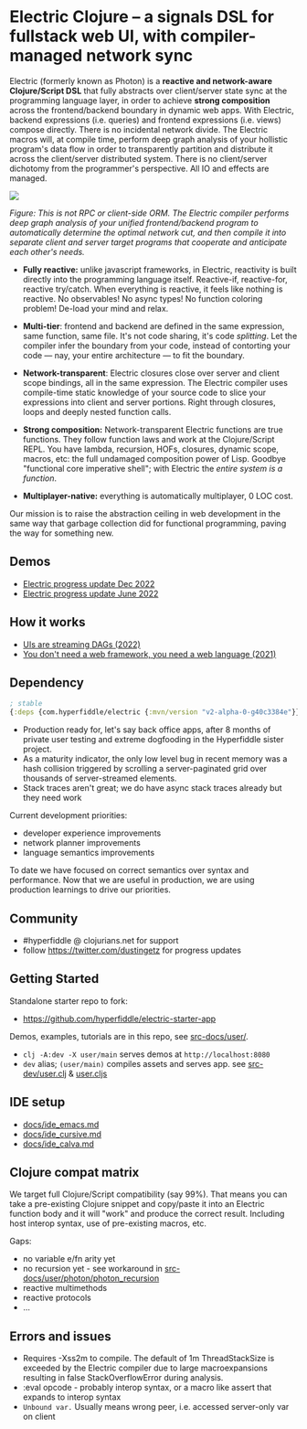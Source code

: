 # Electric Clojure – a signals DSL for fullstack web UI, with compiler-managed network sync

Electric (formerly known as Photon) is a **reactive and network-aware Clojure/Script DSL** that fully abstracts over client/server state sync at the programming language layer, in order to achieve **strong composition** across the frontend/backend boundary in dynamic web apps. With Electric, backend expressions (i.e. queries) and frontend expressions (i.e. views) compose directly. There is no incidental network divide. The Electric macros will, at compile time, perform deep graph analysis of your hollistic program's data flow in order to transparently partition and distribute it across the client/server distributed system. There is no client/server dichotomy from the programmer's perspective. All IO and effects are managed.

![](docs/electric-explainer-5.png)

*Figure: This is not RPC or client-side ORM. The Electric compiler performs deep graph analysis of your unified frontend/backend program to automatically determine the optimal network cut, and then compile it into separate client and server target programs that cooperate and anticipate each other's needs.*


- **Fully reactive:** unlike javascript frameworks, in Electric, reactivity is built directly into the programming language itself. Reactive-if, reactive-for, reactive try/catch. When everything is reactive, it feels like nothing is reactive. No observables! No async types! No function coloring problem! De-load your mind and relax.


- **Multi-tier**: frontend and backend are defined in the same expression, same function, same file. It's not code sharing, it's code *splitting*. Let the compiler infer the boundary from your code, instead of contorting your code — nay, your entire architecture — to fit the boundary.


- **Network-transparent**: Electric closures close over server and client scope bindings, all in the same expression. The Electric compiler uses compile-time static knowledge of your source code to slice your expressions into client and server portions. Right through closures, loops and deeply nested function calls.


- **Strong composition:** Network-transparent Electric functions are true functions. They follow function laws and work at the Clojure/Script REPL. You have lambda, recursion, HOFs, closures, dynamic scope, macros, etc: the full undamaged composition power of Lisp. Goodbye "functional core imperative shell"; with Electric the *entire system is a function*.


- **Multiplayer-native:** everything is automatically multiplayer, 0 LOC cost.


Our mission is to raise the abstraction ceiling in web development in the same way that garbage collection did for functional programming, paving the way for something new.

## Demos
* [Electric progress update Dec 2022](https://hyperfiddle.notion.site/Electric-Clojure-progress-Dec-2022-5416dda526e24e5ab7ccb7eb48c797ed)
* [Electric progress update June 2022](https://hyperfiddle.notion.site/Photon-progress-June-2022-57aee367c20e45b3b80366d1abe4fbc3)

## How it works
* [UIs are streaming DAGs (2022)](https://hyperfiddle.notion.site/UIs-are-streaming-DAGs-e181461681a8452bb9c7a9f10f507991)
* [You don't need a web framework, you need a web language (2021)](https://hyperfiddle.notion.site/Reactive-Clojure-You-don-t-need-a-web-framework-you-need-a-web-language-44b5bfa526be4af282863f34fa1cfffc)

## Dependency

```clojure
; stable
{:deps {com.hyperfiddle/electric {:mvn/version "v2-alpha-0-g40c3384e"}}}
```

- Production ready for, let's say back office apps, after 8 months of private user testing and extreme dogfooding in the Hyperfiddle sister project.
- As a maturity indicator, the only low level bug in recent memory was a hash collision triggered by scrolling a server-paginated grid over thousands of server-streamed elements.
- Stack traces aren't great; we do have async stack traces already but they need work

Current development priorities:
* developer experience improvements
* network planner improvements
* language semantics improvements

To date we have focused on correct semantics over syntax and performance. Now that we are useful in production, we are using production learnings to drive our priorities.

## Community

* #hyperfiddle @ clojurians.net for support
* follow https://twitter.com/dustingetz for progress updates

## Getting Started

Standalone starter repo to fork:
* https://github.com/hyperfiddle/electric-starter-app

Demos, examples, tutorials are in this repo, see [src-docs/user/](https://github.com/hyperfiddle/electric/tree/master/src-docs/user).

* `clj -A:dev -X user/main` serves demos at `http://localhost:8080`
* `dev` alias;  `(user/main)` compiles assets and serves app. see [src-dev/user.clj](https://github.com/hyperfiddle/electric/blob/master/src-dev/user.clj) & [user.cljs](https://github.com/hyperfiddle/electric/blob/master/src-dev/user.cljs)

## IDE setup

* [docs/ide_emacs.md](docs/ide_emacs.md)
* [docs/ide_cursive.md](docs/ide_cursive.md)
* [docs/ide_calva.md](docs/ide_calva.md)

## Clojure compat matrix

We target full Clojure/Script compatibility (say 99%). That means you can take a pre-existing Clojure snippet and copy/paste it into an Electric function body and it will "work" and produce the correct result. Including host interop syntax, use of pre-existing macros, etc.

Gaps:

- no variable e/fn arity yet
- no recursion yet - see workaround in [src-docs/user/photon/photon_recursion](https://github.com/hyperfiddle/electric/blob/master/src-docs/user/photon/photon_recursion.cljc)
- reactive multimethods
- reactive protocols
- ...

## Errors and issues
* Requires -Xss2m to compile. The default of 1m ThreadStackSize is exceeded by the Electric compiler due to large macroexpansions resulting in false StackOverflowError during analysis.
* :eval opcode - probably interop syntax, or a macro like assert that expands to interop syntax
* `Unbound var.` Usually means wrong peer, i.e. accessed server-only var on client

